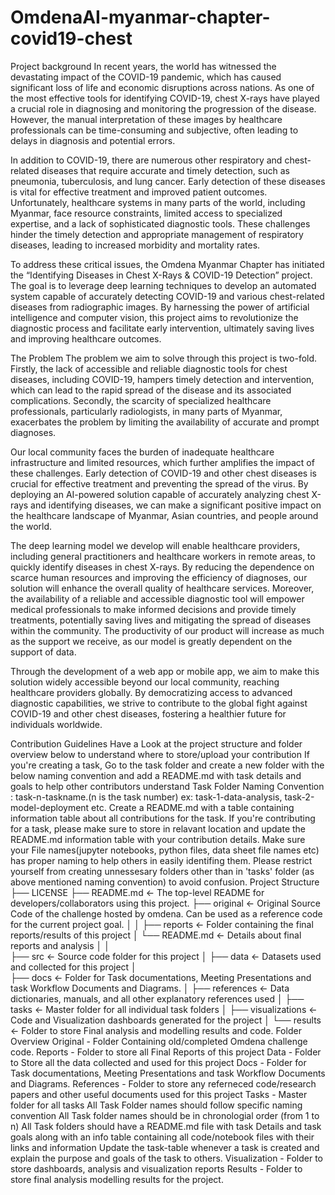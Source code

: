 # OmdenaAI-myanmar-chapter-covid19-chest
Project background
In recent years, the world has witnessed the devastating impact of the COVID-19 pandemic, which has caused significant loss of life and economic disruptions across nations. As one of the most effective tools for identifying COVID-19, chest X-rays have played a crucial role in diagnosing and monitoring the progression of the disease. However, the manual interpretation of these images by healthcare professionals can be time-consuming and subjective, often leading to delays in diagnosis and potential errors.

In addition to COVID-19, there are numerous other respiratory and chest-related diseases that require accurate and timely detection, such as pneumonia, tuberculosis, and lung cancer. Early detection of these diseases is vital for effective treatment and improved patient outcomes. Unfortunately, healthcare systems in many parts of the world, including Myanmar, face resource constraints, limited access to specialized expertise, and a lack of sophisticated diagnostic tools. These challenges hinder the timely detection and appropriate management of respiratory diseases, leading to increased morbidity and mortality rates.

To address these critical issues, the Omdena Myanmar Chapter has initiated the “Identifying Diseases in Chest X-Rays & COVID-19 Detection” project. The goal is to leverage deep learning techniques to develop an automated system capable of accurately detecting COVID-19 and various chest-related diseases from radiographic images. By harnessing the power of artificial intelligence and computer vision, this project aims to revolutionize the diagnostic process and facilitate early intervention, ultimately saving lives and improving healthcare outcomes.

The Problem
The problem we aim to solve through this project is two-fold. Firstly, the lack of accessible and reliable diagnostic tools for chest diseases, including COVID-19, hampers timely detection and intervention, which can lead to the rapid spread of the disease and its associated complications. Secondly, the scarcity of specialized healthcare professionals, particularly radiologists, in many parts of Myanmar, exacerbates the problem by limiting the availability of accurate and prompt diagnoses.

Our local community faces the burden of inadequate healthcare infrastructure and limited resources, which further amplifies the impact of these challenges. Early detection of COVID-19 and other chest diseases is crucial for effective treatment and preventing the spread of the virus. By deploying an AI-powered solution capable of accurately analyzing chest X-rays and identifying diseases, we can make a significant positive impact on the healthcare landscape of Myanmar, Asian countries, and people around the world.

The deep learning model we develop will enable healthcare providers, including general practitioners and healthcare workers in remote areas, to quickly identify diseases in chest X-rays. By reducing the dependence on scarce human resources and improving the efficiency of diagnoses, our solution will enhance the overall quality of healthcare services. Moreover, the availability of a reliable and accessible diagnostic tool will empower medical professionals to make informed decisions and provide timely treatments, potentially saving lives and mitigating the spread of diseases within the community. The productivity of our product will increase as much as the support we receive, as our model is greatly dependent on the support of data.

Through the development of a web app or mobile app, we aim to make this solution widely accessible beyond our local community, reaching healthcare providers globally. By democratizing access to advanced diagnostic capabilities, we strive to contribute to the global fight against COVID-19 and other chest diseases, fostering a healthier future for individuals worldwide.

Contribution Guidelines
Have a Look at the project structure and folder overview below to understand where to store/upload your contribution
If you're creating a task, Go to the task folder and create a new folder with the below naming convention and add a README.md with task details and goals to help other contributors understand
Task Folder Naming Convention : task-n-taskname.(n is the task number) ex: task-1-data-analysis, task-2-model-deployment etc.
Create a README.md with a table containing information table about all contributions for the task.
If you're contributing for a task, please make sure to store in relavant location and update the README.md information table with your contribution details.
Make sure your File names(jupyter notebooks, python files, data sheet file names etc) has proper naming to help others in easily identifing them.
Please restrict yourself from creating unnessesary folders other than in 'tasks' folder (as above mentioned naming convention) to avoid confusion.
Project Structure
├── LICENSE
├── README.md          <- The top-level README for developers/collaborators using this project.
├── original           <- Original Source Code of the challenge hosted by omdena. Can be used as a reference code for the current project goal.
│ 
│
├── reports            <- Folder containing the final reports/results of this project
│   └── README.md      <- Details about final reports and analysis
│ 
│   
├── src                <- Source code folder for this project
    │
    ├── data           <- Datasets used and collected for this project
    │   
    ├── docs           <- Folder for Task documentations, Meeting Presentations and task Workflow Documents and Diagrams.
    │
    ├── references     <- Data dictionaries, manuals, and all other explanatory references used 
    │
    ├── tasks          <- Master folder for all individual task folders
    │
    ├── visualizations <- Code and Visualization dashboards generated for the project
    │
    └── results        <- Folder to store Final analysis and modelling results and code.
Folder Overview
Original - Folder Containing old/completed Omdena challenge code.
Reports - Folder to store all Final Reports of this project
Data - Folder to Store all the data collected and used for this project
Docs - Folder for Task documentations, Meeting Presentations and task Workflow Documents and Diagrams.
References - Folder to store any referneced code/research papers and other useful documents used for this project
Tasks - Master folder for all tasks
All Task Folder names should follow specific naming convention
All Task folder names should be in chronologial order (from 1 to n)
All Task folders should have a README.md file with task Details and task goals along with an info table containing all code/notebook files with their links and information
Update the task-table whenever a task is created and explain the purpose and goals of the task to others.
Visualization - Folder to store dashboards, analysis and visualization reports
Results - Folder to store final analysis modelling results for the project.
